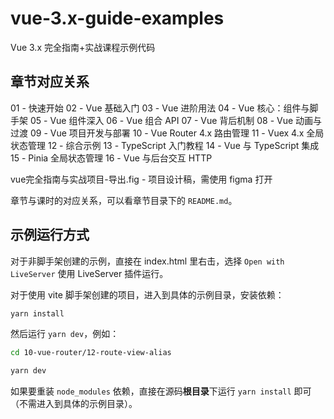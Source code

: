 # vue-3.x-guide-examples
 Vue 3.x 完全指南+实战课程示例代码

## 章节对应关系

01 - 快速开始
02 - Vue 基础入门
03 - Vue 进阶用法
04 - Vue 核心：组件与脚手架
05 - Vue 组件深入
06 - Vue 组合 API
07 - Vue 背后机制
08 - Vue 动画与过渡
09 - Vue 项目开发与部署
10 - Vue Router 4.x 路由管理
11 - Vuex 4.x 全局状态管理
12 - 综合示例
13 - TypeScript 入门教程
14 - Vue 与 TypeScript 集成
15 - Pinia 全局状态管理
16 - Vue 与后台交互 HTTP

vue完全指南与实战项目-导出.fig - 项目设计稿，需使用 figma 打开

章节与课时的对应关系，可以看章节目录下的 `README.md`。

## 示例运行方式

对于非脚手架创建的示例，直接在 index.html 里右击，选择 `Open with LiveServer` 使用 LiveServer 插件运行。

对于使用 vite 脚手架创建的项目，进入到具体的示例目录，安装依赖：

```bash
yarn install
```

然后运行 `yarn dev`，例如：

```bash
cd 10-vue-router/12-route-view-alias

yarn dev
```

如果要重装 `node_modules` 依赖，直接在源码**根目录**下运行 `yarn install` 即可（不需进入到具体的示例目录）。